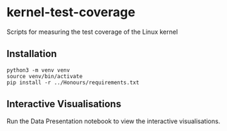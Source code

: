 # kernel-test-coverage
Scripts for measuring the test coverage of the Linux kernel

## Installation

```
python3 -m venv venv
source venv/bin/activate
pip install -r ../Honours/requirements.txt
```

## Interactive Visualisations
Run the Data Presentation notebook to view the interactive visualisations.
